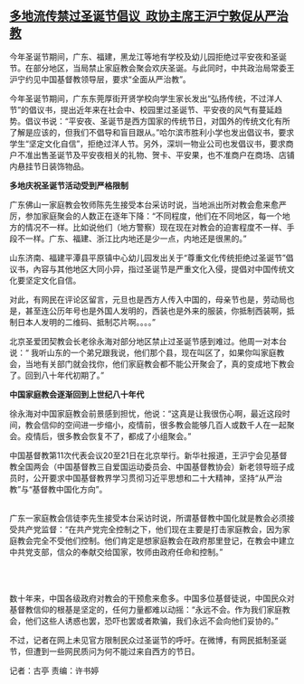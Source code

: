 <!--1703482626000-->
[多地流传禁过圣诞节倡议  政协主席王沪宁敦促从严治教](https://www.rfa.org/mandarin/yataibaodao/shehui/gt1-12252023003549.html)
------

<p><span style="font-weight: 400;">今年圣诞节期间，广东、福建，黑龙江等地有学校及幼儿园拒绝过平安夜和圣诞节。在部分地区，当局禁止家庭教会聚会欢庆圣诞。与此同时，中共政治局常委王沪宁约见中国基督教领导层，要求“全面从严治教”。</span></p><p><span style="font-weight: 400;">今年圣诞节期间，广东东莞厚街开贤学校向学生家长发出“弘扬传统，不过洋人节”的倡议书，提出近年来在社会中、校园里过圣诞节、平安夜的风气有蔓延趋势。倡议书说：“平安夜、圣诞节是西方国家的传统节日，对国外的传统文化有所了解是应该的，但我们不倡导和盲目跟从。”哈尔滨市胜利小学也发出倡议书，要求学生“坚定文化自信”，拒绝过洋人节。另外，深圳一物业公司也发倡议书，要求商户不准出售圣诞节及平安夜相关的礼物、贺卡、平安果，也不准商户在商场、店铺内悬挂节日装饰物品。</span></p><p></p><p><b>多地庆祝圣诞节活动受到严格限制</b></p><p></p><p><span style="font-weight: 400;">广东佛山一家庭教会牧师陈先生接受本台采访时说，当地派出所对教会愈来愈严厉，参加家庭聚会的人数正在逐年下降：“不同程度，他们在不同地区，每一个地方的情况不一样。比如说他们（地方警察）现在现在对教会的迫害程度不一样、手段不一样。广东、福建、浙江比内地还是少一点，内地还是很黑的。”</span></p><p></p><p><span style="font-weight: 400;">山东济南、福建平潭县平原镇中心幼儿园发出关于“尊重文化传统拒绝过圣诞节”倡议书，內容与其他地区大同小异，指过圣诞节是严重文化入侵，提倡对中国传统文化要坚定文化自信。</span></p><p></p><p><span style="font-weight: 400;">对此，有网民在评论区留言，元旦也是西方人传入中国的，母亲节也是，劳动局也是，甚至连公历年号也是外国人发明的，西装也是外来的服装，你抵制西装啊，抵制日本人发明的二维码、抵制芯片啊。。。。”</span></p><p></p><p><span style="font-weight: 400;">北京圣爱团契教会长老徐永海对部分地区禁止过圣诞节感到难过。他周一对本台说：“ 我听山东的一个弟兄跟我说，他们那个县，现在叫区了，如果你叫家庭教会，当地有关部门就会找你，他们家庭教会都不能公开聚会了，真的变成地下教会了。回到八十年代初期了。”</span></p><p></p><p><b>中国家庭教会逐渐回到上世纪八十年代</b></p><p></p><p><span style="font-weight: 400;">徐永海对中国家庭教会前景感到担忧，他说：“这真是让我很伤心啊，最近这段时间，教会信仰的空间进一步缩小，疫情前，很多教会能够几百人或数千人在一起聚会。疫情后，很多教会恢复不了，都成了小组聚会。”</span></p><p></p><p><span style="font-weight: 400;">中国基督教第11次代表会议20至21日在北京举行。新华社报道，王沪宁会见基督教全国两会（中国基督教三自爱国运动委员会、中国基督教协会）新老领导班子成员时，公开要求中国基督教界学习贯彻习近平思想和二十大精神，坚持“从严治教”与“基督教中国化方向”。</span><span style="font-weight: 400;"><br/><br/></span></p><p><span style="font-weight: 400;">广东一家庭教会信徒李先生接受本台采访时说，所谓基督教中国化就是教会必须接受共产党监督：“在共产党完全控制之下，他们现在主要是打击家庭教会，因为家庭教会完全不受他们控制。他们肯定是想家庭教会在政府那里登记，在教会中建立中共党支部，信众的奉献交给国家，牧师由政府任命和控制。”</span></p><p><br/><br/></p><p><span style="font-weight: 400;">数十年来，中国各级政府对教会的干预愈来愈多。中国多位基督徒说，中国民众对基督教信仰的根基是坚定的，任何力量都难以动摇：“永远不会。作为我们家庭教会，他们这些人诱惑也罢，恐吓也罢或者欺骗，我们永远不会向他们妥协的。”</span></p><p></p><p><span style="font-weight: 400;">不过，记者在网上未见官方限制民众过圣诞节的呼吁。在微博，有网民抵制圣诞节，但遭到一些网民质问为何不能过来自西方的节日。</span></p><p></p><p><span style="font-weight: 400;">记者：古亭 责编：许书婷</span></p><p><br/><br/></p>
